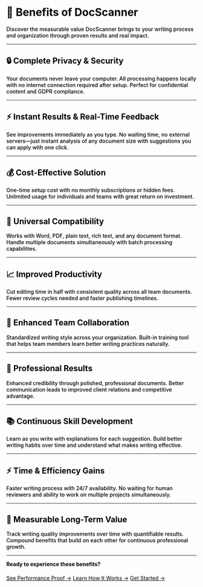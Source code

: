 <style>
/* Universal black text override for this page */
* { color: #000000 !important; text-align: left !important; }
p { color: #000000 !important; font-weight: 500 !important; text-align: left !important; }
h1, h2, h3, h4, h5, h6 { color: #000000 !important; font-weight: 700 !important; text-align: left !important; }
.md-typeset p { color: #000000 !important; text-align: left !important; }
li { color: #000000 !important; font-weight: 500 !important; text-align: left !important; }
.md-content, .md-typeset { text-align: left !important; }
</style>

# 🎯 Benefits of DocScanner

Discover the measurable value DocScanner brings to your writing process and organization through proven results and real impact.

---

## 🔒 Complete Privacy & Security

Your documents never leave your computer. All processing happens locally with no internet connection required after setup. Perfect for confidential content and GDPR compliance.

---

## ⚡ Instant Results & Real-Time Feedback

See improvements immediately as you type. No waiting time, no external servers—just instant analysis of any document size with suggestions you can apply with one click.

---

## 💰 Cost-Effective Solution

One-time setup cost with no monthly subscriptions or hidden fees. Unlimited usage for individuals and teams with great return on investment.

---

## 🎯 Universal Compatibility

Works with Word, PDF, plain text, rich text, and any document format. Handle multiple documents simultaneously with batch processing capabilities.

---

## 📈 Improved Productivity

Cut editing time in half with consistent quality across all team documents. Fewer review cycles needed and faster publishing timelines.

---

## 👥 Enhanced Team Collaboration

Standardized writing style across your organization. Built-in training tool that helps team members learn better writing practices naturally.

---

## 🎯 Professional Results

Enhanced credibility through polished, professional documents. Better communication leads to improved client relations and competitive advantage.

---

## 📚 Continuous Skill Development

Learn as you write with explanations for each suggestion. Build better writing habits over time and understand what makes writing effective.

---

## ⚡ Time & Efficiency Gains

Faster writing process with 24/7 availability. No waiting for human reviewers and ability to work on multiple projects simultaneously.

---

## 🌟 Measurable Long-Term Value

Track writing quality improvements over time with quantifiable results. Compound benefits that build on each other for continuous professional growth.

---

**Ready to experience these benefits?**

<div style="text-align: center; margin-top: 20px;">
  <a href="/performance-measures/" class="md-button md-button--primary">See Performance Proof →</a>
  <a href="/technology/" class="md-button">Learn How It Works →</a>
  <a href="/how-to-use/" class="md-button">Get Started →</a>
</div>
